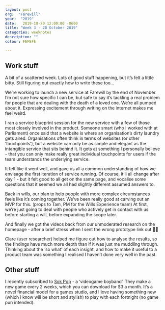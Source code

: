 ```yaml
---
layout: post
org:  "Farewill"
year:  "2019"
date:   2019-10-20 12:00:00 -0600
title: "Week 3 - 20 October 2019"
categories: weeknotes
description: ""
colour: FEFEFE

---
```



## Work stuff

A bit of a scattered week. Lots of good stuff happening, but it’s felt a little bitty. Still figuring out exactly how to write these too...

We’re working to launch a new service at Farewill by the end of November. I’m not sure how specific I can be, but safe to say it’s tackling a real problem for people that are dealing with the death of a loved one. We’re all pumped about it. Expressing excitement through writing on the internet makes me feel weird.  

I ran a service blueprint session for the new service with a few of those most closely involved in the product. Someone smart (who I worked with at Parliament) once said that a website is where an organisation’s dirty laundry gets aired. Organisations often think in terms of websites (or other ‘touchpoints’), but a website can only be as simple and elegant as the intangible service that sits behind it. It gets at something I personally believe - that you can only make really great individual touchpoints for users if the team understands the underlying service. 

It felt like it went well, and gave us all a common understanding of how we envisage the first iteration of service running. Of course, it’ll all change after day 1 - but it felt good to all get on the same page, and vocalise some questions that it seemed we all had slightly different assumed answers to. 

Back in wills, our plan to help people with more complex circumstances feels like it’s coming together. We’ve been really good at carving out an MVP for this. (props to Tam, PM for the Wills Experience team) At first, we’re just going to deal with people who actively get in contact with us before starting a will, before expanding the scope later.  

And finally we got the videos back from our unmoderated research on the homepage - after a brief stress when I sent the wrong prototype link out 🤦‍♂️

Clare (user researcher) helped me figure out how to analyse the results, so the findings have much more depth than if it was just me muddling through. Thinking about the ‘so what’ of each insight, and how to make it useful to a product team was something I realised I haven’t done very well in the past. 

## Other stuff

I recently subscribed to [Sok Pop](https://twitter.com/sokpopco) - a ‘videogame boyband’. They make a new game every 2 weeks, which you can download for $3 a month. It’s a novel financial model for a games studio, and I love having something new (which I know will be short and stylish) to play with each fortnight (no game pun intended).
